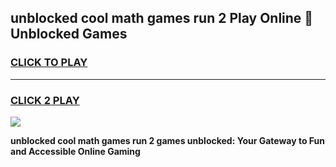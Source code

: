 
## unblocked cool math games run 2 Play Online 👋 Unblocked Games
<h3>
<a href="https://premium.freeplayer.one?title=unblocked_cool_math_games_run_2&ref=19F">CLICK TO PLAY</a></h3>
<hr>

<h3>
<a href="https://premium.freeplayer.one?title=unblocked_cool_math_games_run_2&ref=19F">CLICK 2 PLAY</a>
  
</h3>

<a href="https://premium.freeplayer.one?title=unblocked_cool_math_games_run_2&ref=19F"><img src="https://clearcache.store/games.png"></a>


**unblocked cool math games run 2 games unblocked: Your Gateway to Fun and Accessible Online Gaming**
